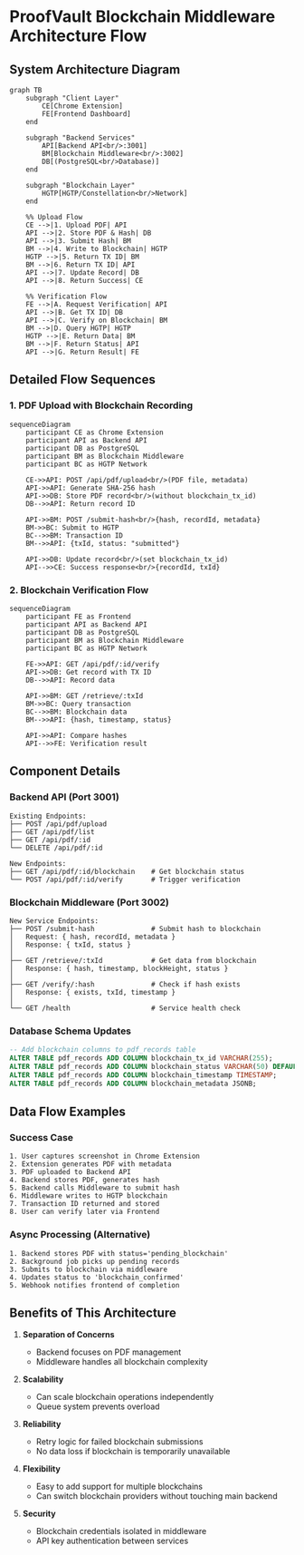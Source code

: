 # ProofVault Blockchain Middleware Architecture Flow

## System Architecture Diagram

```mermaid
graph TB
    subgraph "Client Layer"
        CE[Chrome Extension]
        FE[Frontend Dashboard]
    end
    
    subgraph "Backend Services"
        API[Backend API<br/>:3001]
        BM[Blockchain Middleware<br/>:3002]
        DB[(PostgreSQL<br/>Database)]
    end
    
    subgraph "Blockchain Layer"
        HGTP[HGTP/Constellation<br/>Network]
    end
    
    %% Upload Flow
    CE -->|1. Upload PDF| API
    API -->|2. Store PDF & Hash| DB
    API -->|3. Submit Hash| BM
    BM -->|4. Write to Blockchain| HGTP
    HGTP -->|5. Return TX ID| BM
    BM -->|6. Return TX ID| API
    API -->|7. Update Record| DB
    API -->|8. Return Success| CE
    
    %% Verification Flow
    FE -->|A. Request Verification| API
    API -->|B. Get TX ID| DB
    API -->|C. Verify on Blockchain| BM
    BM -->|D. Query HGTP| HGTP
    HGTP -->|E. Return Data| BM
    BM -->|F. Return Status| API
    API -->|G. Return Result| FE
```

## Detailed Flow Sequences

### 1. PDF Upload with Blockchain Recording

```mermaid
sequenceDiagram
    participant CE as Chrome Extension
    participant API as Backend API
    participant DB as PostgreSQL
    participant BM as Blockchain Middleware
    participant BC as HGTP Network
    
    CE->>API: POST /api/pdf/upload<br/>(PDF file, metadata)
    API->>API: Generate SHA-256 hash
    API->>DB: Store PDF record<br/>(without blockchain_tx_id)
    DB-->>API: Return record ID
    
    API->>BM: POST /submit-hash<br/>{hash, recordId, metadata}
    BM->>BC: Submit to HGTP
    BC-->>BM: Transaction ID
    BM-->>API: {txId, status: "submitted"}
    
    API->>DB: Update record<br/>(set blockchain_tx_id)
    API-->>CE: Success response<br/>{recordId, txId}
```

### 2. Blockchain Verification Flow

```mermaid
sequenceDiagram
    participant FE as Frontend
    participant API as Backend API
    participant DB as PostgreSQL
    participant BM as Blockchain Middleware
    participant BC as HGTP Network
    
    FE->>API: GET /api/pdf/:id/verify
    API->>DB: Get record with TX ID
    DB-->>API: Record data
    
    API->>BM: GET /retrieve/:txId
    BM->>BC: Query transaction
    BC-->>BM: Blockchain data
    BM-->>API: {hash, timestamp, status}
    
    API->>API: Compare hashes
    API-->>FE: Verification result
```

## Component Details

### Backend API (Port 3001)
```
Existing Endpoints:
├── POST /api/pdf/upload
├── GET /api/pdf/list
├── GET /api/pdf/:id
└── DELETE /api/pdf/:id

New Endpoints:
├── GET /api/pdf/:id/blockchain    # Get blockchain status
└── POST /api/pdf/:id/verify       # Trigger verification
```

### Blockchain Middleware (Port 3002)
```
New Service Endpoints:
├── POST /submit-hash              # Submit hash to blockchain
│   Request: { hash, recordId, metadata }
│   Response: { txId, status }
│
├── GET /retrieve/:txId            # Get data from blockchain
│   Response: { hash, timestamp, blockHeight, status }
│
├── GET /verify/:hash              # Check if hash exists
│   Response: { exists, txId, timestamp }
│
└── GET /health                    # Service health check
```

### Database Schema Updates
```sql
-- Add blockchain columns to pdf_records table
ALTER TABLE pdf_records ADD COLUMN blockchain_tx_id VARCHAR(255);
ALTER TABLE pdf_records ADD COLUMN blockchain_status VARCHAR(50) DEFAULT 'pending';
ALTER TABLE pdf_records ADD COLUMN blockchain_timestamp TIMESTAMP;
ALTER TABLE pdf_records ADD COLUMN blockchain_metadata JSONB;
```

## Data Flow Examples

### Success Case
```
1. User captures screenshot in Chrome Extension
2. Extension generates PDF with metadata
3. PDF uploaded to Backend API
4. Backend stores PDF, generates hash
5. Backend calls Middleware to submit hash
6. Middleware writes to HGTP blockchain
7. Transaction ID returned and stored
8. User can verify later via Frontend
```

### Async Processing (Alternative)
```
1. Backend stores PDF with status='pending_blockchain'
2. Background job picks up pending records
3. Submits to blockchain via middleware
4. Updates status to 'blockchain_confirmed'
5. Webhook notifies frontend of completion
```

## Benefits of This Architecture

1. **Separation of Concerns**
   - Backend focuses on PDF management
   - Middleware handles all blockchain complexity

2. **Scalability**
   - Can scale blockchain operations independently
   - Queue system prevents overload

3. **Reliability**
   - Retry logic for failed blockchain submissions
   - No data loss if blockchain is temporarily unavailable

4. **Flexibility**
   - Easy to add support for multiple blockchains
   - Can switch blockchain providers without touching main backend

5. **Security**
   - Blockchain credentials isolated in middleware
   - API key authentication between services
